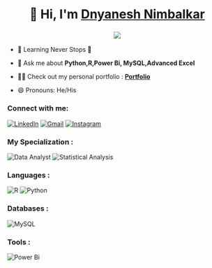 <h1 align="center">👋 Hi, I'm <a href="https:linkedin.com/in/dnyanesh-nimbalkar-b83b38208/" target="_blank"> Dnyanesh Nimbalkar </a></h1>
<h3 align="center"> <img src="https://readme-typing-svg.herokuapp.com?color=0357F7&lines=Java+Developer+%3A)" /> </h3>

- 🌱 Learning Never Stops 🚀

- 💬 Ask me about **Python,R,Power Bi, MySQL,Advanced Excel**

- 👨‍💻 Check out my personal portfolio : **<a href="https://dnyaneshvn.netlify.app/" target="_blank">Portfolio</a>**

- 😄 Pronouns: He/His

<h3 align="left">Connect with me:</h3>
<div align="left">
  <a href="https://www.linkedin.com/in/vishvajeet-nimbalkar-5953b3131/"><img alt="LinkedIn" src="https://img.shields.io/badge/linkedin-%230077B5.svg?style=for-the-badge&logo=linkedin&logoColor=white"/></a>
  <a href="mailto:vbnimbalkar95@gmail.com"><img alt="Gmail" src="https://img.shields.io/badge/Gmail-D14836?style=for-the-badge&logo=gmail&logoColor=white"/></a>
   <a href="https://www.instagram.com/vishvajeetnimbalkar/"><img alt="Instagram" src="https://img.shields.io/badge/Instagram-E4405F?style=for-the-badge&logo=instagram&logoColor=white"/></a>
 
</div>

<h3 align="left">My Specialization :</h3>
<div align="left">
<img alt="Data Analyst" src="https://img.shields.io/badge/html5-%23E34F26.svg?style=for-the-badge&logo=html5&logoColor=white"/>
<img alt="Statistical Analysis" src="https://img.shields.io/badge/css3-%231572B6.svg?style=for-the-badge&logo=css3&logoColor=white"/> 

</div>

<h3 align="left">Languages :</h3>
<div align="left">
  <img alt="R" src="https://img.shields.io/badge/java-%23ED8B00.svg?style=for-the-badge&logo=java&logoColor=white"/>

  <img alt="Python" src="https://img.shields.io/badge/python-%2314354C.svg?style=for-the-badge&logo=python&logoColor=white"/>
 
</div>

<h3 align="left">Databases :</h3>
<div align="left">
  <img alt="MySQL" src="https://img.shields.io/badge/mysql-%2300f.svg?style=for-the-badge&logo=mysql&logoColor=white"/>
</div>


<h3 align="left">Tools :</h3>
<div align="left">
  <img alt="Power Bi" src="https://img.shields.io/badge/Power Bi-00C7B7?style=for-the-badge&logo=netlify&logoColor=white"/>
</div>
